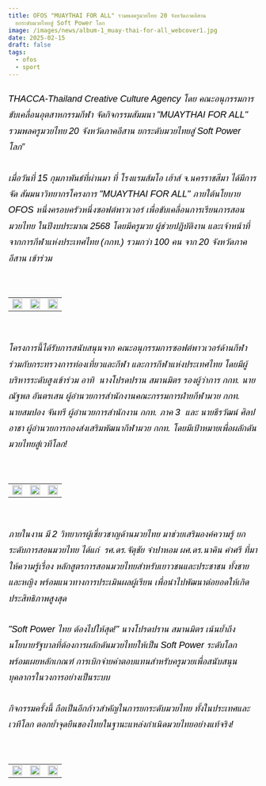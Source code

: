 ```yaml
---
title: OFOS "MUAYTHAI FOR ALL" รวมพลครูมวยไทย 20 จังหวัดภาคอีสาน
  ยกระดับมวยไทยสู่ Soft Power โลก
image: /images/news/album-1_muay-thai-for-all_webcover1.jpg
date: 2025-02-15
draft: false
tags:
  - ofos
  - sport
---
```

<style>
    body {
        color: black;
    }

    h3 {
        color: #ca2031;
        font-family: "IBM Plex Sans Thai", sans-serif;
        font-weight: bold;
        font-size: 26px;
        line-height: 1.8;
    }

    h4 {
        color: black;
        font-family: "IBM Plex Sans Thai", sans-serif;
        font-weight: bold;
        font-size: 20px;
        line-height: 1.8;
    }

h5 {
        color: black;
        font-family: "sarabun", sans-serif;
        font-weight: lighter;
        font-size: 18px;
        line-height: 1.8;
    }
</style>

##### THACCA-Thailand Creative Culture Agency โดย คณะอนุกรรมการขับเคลื่อนอุตสาหกรรมกีฬา จัดกิจกรรมสัมมนา "MUAYTHAI FOR ALL" รวมพลครูมวยไทย 20 จังหวัดภาคอีสาน ยกระดับมวยไทยสู่ Soft Power โลก” 

##### เมื่อวันที่ 15 กุมภาพันธ์ที่ผ่านมา ที่ โรงแรมส้มโอ เฮ้าส์ จ.นครราชสีมา ได้มีการจัด สัมมนาวิทยากรโครงการ "MUAYTHAI FOR ALL" ภายใต้นโยบาย OFOS หนึ่งครอบครัวหนึ่งซอฟต์พาวเวอร์ เพื่อขับเคลื่อนการเรียนการสอนมวยไทย ในปีงบประมาณ 2568 โดยมีครูมวย ผู้ช่วยปฏิบัติงาน และเจ้าหน้าที่จากการกีฬาแห่งประเทศไทย (กกท.) รวมกว่า 100 คน จาก 20 จังหวัดภาคอีสาน เข้าร่วม  

<p><br></p>
<table style="width: 100%; border-collapse: collapse; border: 0px solid rgb(255, 255, 255);">
    <tbody>
        <tr>
            <td style="width: 33.3333%; border: 0px solid rgb(255, 255, 255);"><img src="/images/album-1_muay-thai-for-all_x_2.jpg" style="width: 100%;object-fit;"><br></td>
            <td style="width: 33.3333%; border: 0px solid rgb(255, 255, 255);"><img src="/images/album-1_muay-thai-for-all_x_5.jpg" style="width: 100%;object-fit;"><br></td>
            <td style="width: 33.3333%; border: 0px solid rgb(255, 255, 255);"><img src="/images/album-1_muay-thai-for-all_x_3.jpg" style="width: 100%;object-fit;"><br></td>
        </tr> </tr>
    </tbody>
</table>

<p><br></p>

##### โครงการนี้ได้รับการสนับสนุนจาก คณะอนุกรรมการซอฟต์พาวเวอร์ด้านกีฬา ร่วมกับกระทรวงการท่องเที่ยวและกีฬา และการกีฬาแห่งประเทศไทย โดยมีผู้บริหารระดับสูงเข้าร่วม อาทิ  นางโปรดปราน สมานมิตร รองผู้ว่าการ กกท. นายณัฐพล อันตรเสน ผู้อำนวยการสำนักงานคณะกรรมการฝ่ายกีฬามวย กกท.  นายสมปอง จันทรี ผู้อำนวยการสำนักงาน กกท. ภาค 3  และ นายธีรวัฒน์ ศิลปอาชา ผู้อำนวยการกองส่งเสริมพัฒนากีฬามวย กกท. โดยมีเป้าหมายเพื่อผลักดันมวยไทยสู่เวทีโลก!

<p><br></p>
<table style="width: 100%; border-collapse: collapse; border: 0px solid rgb(255, 255, 255);">
    <tbody>
        <tr>
            <td style="width: 33.3333%; border: 0px solid rgb(255, 255, 255);"><img src="/images/album-1_muay-thai-for-all_x_9.jpg" style="width: 100%;object-fit;"><br></td>
            <td style="width: 33.3333%; border: 0px solid rgb(255, 255, 255);"><img src="/images/album-1_muay-thai-for-all_x_8.jpg" style="width: 100%;object-fit;"><br></td>
            <td style="width: 33.3333%; border: 0px solid rgb(255, 255, 255);"><img src="/images/album-1_muay-thai-for-all_x_12.jpg" style="width: 100%;object-fit;"><br></td>
        </tr> </tr>
    </tbody>
</table>

<p><br></p>

##### ภายในงาน มี 2 วิทยากรผู้เชี่ยวชาญด้านมวยไทย มาช่วยเสริมองค์ความรู้ ยกระดับการสอนมวยไทย ได้แก่  รศ.ดร.จัตุชัย จำปาหอม ผศ.ดร.นาคิน คำศรี ที่มาให้ความรู้เรื่อง หลักสูตรการสอนมวยไทยสำหรับเยาวชนและประชาชน ทั้งชายและหญิง พร้อมแนวทางการประเมินผลผู้เรียน เพื่อนำไปพัฒนาต่อยอดให้เกิดประสิทธิภาพสูงสุด  

##### "Soft Power ไทย ต้องไปให้สุด!" นางโปรดปราน สมานมิตร เน้นย้ำถึงนโยบายรัฐบาลที่ต้องการผลักดันมวยไทยให้เป็น Soft Power ระดับโลก พร้อมเผยหลักเกณฑ์ การเบิกจ่ายค่าตอบแทนสำหรับครูมวยเพื่อสนับสนุนบุคลากรในวงการอย่างเป็นระบบ  

##### กิจกรรมครั้งนี้ ถือเป็นอีกก้าวสำคัญในการยกระดับมวยไทย ทั้งในประเทศและเวทีโลก ตอกย้ำจุดยืนของไทยในฐานะแหล่งกำเนิดมวยไทยอย่างแท้จริง!

<p><br></p>
<table style="width: 100%; border-collapse: collapse; border: 0px solid rgb(255, 255, 255);">
    <tbody>
        <tr>
            <td style="width: 33.3333%; border: 0px solid rgb(255, 255, 255);"><img src="/images/album-1_muay-thai-for-all_x_10.jpg" style="width: 100%;object-fit;"><br></td>
            <td style="width: 33.3333%; border: 0px solid rgb(255, 255, 255);"><img src="/images/album-1_muay-thai-for-all_x_6.jpg" style="width: 100%;object-fit;"><br></td>
            <td style="width: 33.3333%; border: 0px solid rgb(255, 255, 255);"><img src="/images/album-1_muay-thai-for-all_x_10.jpg" style="width: 100%;object-fit;"><br></td>
        </tr> </tr>
    </tbody>
</table>

<p><br></p>
